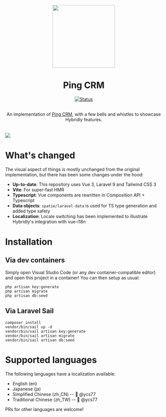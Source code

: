<p align="center">
  <img src=".github/assets/logo-shadow.svg" style="width:200px;" />
</p>

<h1 align="center">Ping CRM</h1>

<p align="center">
<a href="https://github.com/aminevg/pingcrm-hybridly/actions/workflows/ci.yml"><img alt="Status" src="https://github.com/aminevg/pingcrm-hybridly/actions/workflows/ci.yml/badge.svg"></a>
</p>

<div align="center">
  <br />
  An implementation of <a href="https://github.com/inertiajs/pingcrm/">Ping CRM</a>, with a few bells and whistles to showcase Hybridly features.
  <br />
  <br />
  <br />
</div>

<img src=".github/assets/window.webp">

<br />

# What's changed

The visual aspect of things is mostly unchanged from the original implementation, but there has been some changes under the hood:

- **Up-to-date**: This repository uses Vue 3, Laravel 9 and Tailwind CSS 3
- **Vite**: For super-fast HMR
- **Typescript**: Vue components are rewritten in Composition API + Typescript
- **Data objects**: `spatie/laravel-data` is used for TS type generation and added type safety
- **Localization**: Locale switching has been implemented to illustrate Hybridly's integration with vue-i18n

# Installation

## Via dev containers

Simply open Visual Studio Code (or any dev container-compatible editor) and open this project in a container! You can then setup as usual:

```
php artisan key:generate
php artisan migrate
php artisan db:seed
```

## Via Laravel Sail

```
composer install
vendor/bin/sail up -d
vendor/bin/sail artisan key:generate
vendor/bin/sail artisan migrate
vendor/bin/sail artisan db:seed
```

# Supported languages

The following languages have a localization available:
* English (en)
* Japanese (ja)
* Simplified Chinese (zh_CN) -- 🙏 @ycs77
* Traditional Chinese (zh_TW) -- 🙏 @ycs77

PRs for other languages are welcome!
